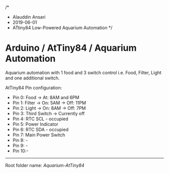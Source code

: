 /* 
 * Alauddin Ansari
 * 2019-06-01
 * ATtiny84 Low-Powered Aquarium Automation
 */

# Arduino / AtTiny84 / Aquarium Automation
Aquarium automation with 1 food and 3 switch control i.e. Food, Filter, Light and one additional switch.

AtTiny84 Pin configuration:

*   Pin 0: Food     -> At: 8AM and 6PM
*   Pin 1: Filter	-> On: 5AM -> Off: 11PM
*   Pin 2: Light	-> On: 8AM -> Off: 7PM
*   Pin 3: Third Switch -> Currently off
*   Pin 4: RTC SCL - occupied
*   Pin 5: Power Indicator
*   Pin 6: RTC SDA - occupied
*   Pin 7: Main Power Switch
*   Pin 8: -
*   Pin 9: -
*   Pin 10:-
---------------------------------------------

Root folder name: _*Aquarium-AtTiny84*_
